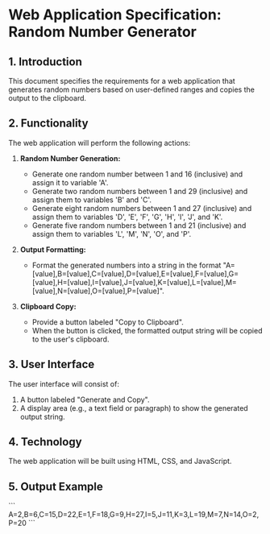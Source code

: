 # Web Application Specification: Random Number Generator

## 1. Introduction

This document specifies the requirements for a web application that generates random numbers based on user-defined ranges and copies the output to the clipboard.

## 2. Functionality

The web application will perform the following actions:

1.  **Random Number Generation:**
    *   Generate one random number between 1 and 16 (inclusive) and assign it to variable 'A'.
    *   Generate two random numbers between 1 and 29 (inclusive) and assign them to variables 'B' and 'C'.
    *   Generate eight random numbers between 1 and 27 (inclusive) and assign them to variables 'D', 'E', 'F', 'G', 'H', 'I', 'J', and 'K'.
    *   Generate five random numbers between 1 and 21 (inclusive) and assign them to variables 'L', 'M', 'N', 'O', and 'P'.

2.  **Output Formatting:**
    *   Format the generated numbers into a string in the format "A=[value],B=[value],C=[value],D=[value],E=[value],F=[value],G=[value],H=[value],I=[value],J=[value],K=[value],L=[value],M=[value],N=[value],O=[value],P=[value]".

3.  **Clipboard Copy:**
    *   Provide a button labeled "Copy to Clipboard".
    *   When the button is clicked, the formatted output string will be copied to the user's clipboard.

## 3. User Interface

The user interface will consist of:

1.  A button labeled "Generate and Copy".
2.  A display area (e.g., a text field or paragraph) to show the generated output string.

## 4. Technology

The web application will be built using HTML, CSS, and JavaScript.

## 5. Output Example

\`\`\`
A=2,B=6,C=15,D=22,E=1,F=18,G=9,H=27,I=5,J=11,K=3,L=19,M=7,N=14,O=2,P=20
\`\`\`